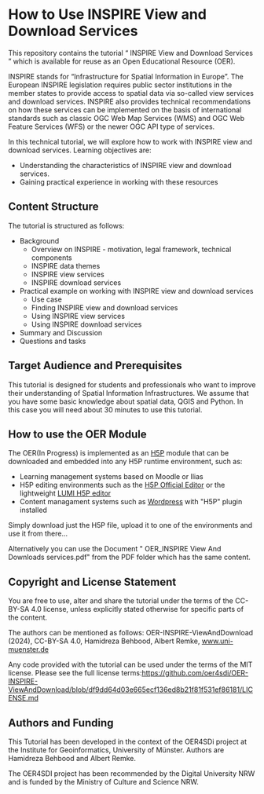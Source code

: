 # How to Use INSPIRE View and Download Services

This repository contains the tutorial “ INSPIRE View and Download Services ” which is available for reuse as an Open Educational Resource (OER). 

INSPIRE stands for “Infrastructure for Spatial Information in Europe”. The European INSPIRE legislation requires public sector institutions in the member states to provide access to spatial data via so-called view services and download services. INSPIRE also provides technical recommendations on how these services can be implemented on the basis of international standards such as classic OGC Web Map Services (WMS) and OGC Web Feature Services (WFS) or the newer OGC API type of services. 


In this technical tutorial, we will explore how to work with INSPIRE view and download services. Learning objectives are:

-	Understanding the characteristics of INSPIRE view and download services.
-   Gaining practical experience in working with these resources

## Content Structure

The tutorial is structured as follows: 

-	Background
    - Overview on INSPIRE - motivation, legal framework, technical components
    - INSPIRE data themes 
    - INSPIRE view services
    - INSPIRE download services
-	Practical example on working with INSPIRE view and download services
    - Use case
    - Finding INSPIRE view and download services
    - Using INSPIRE view services
    - Using INSPIRE download services
-	Summary and Discussion   
- Questions and tasks


## Target Audience and Prerequisites

This tutorial is designed for students and professionals who want to improve their understanding of Spatial Information Infrastructures. We assume that you have some basic knowledge about spatial data, QGIS and Python. In this case you will need about 30 minutes to use this tutorial.


## How to use the OER Module

The OER(In Progress) is implemented as an [H5P](https://h5p.org/) module that can be downloaded and embedded into any H5P runtime environment, such as:
- Learning management systems based on Moodle or Ilias
- H5P editing environments such as the [H5P Official Editor](https://h5p.org/) or the lightweight [LUMI H5P editor](https://lumi.education/)
- Content managament systems such as [Wordpress](https://wordpress.com/) with "H5P" plugin installed

Simply download just the H5P file, upload it to one of the environments and use it from there...

Alternatively you can use the Document " OER_INSPIRE View And Downloads services.pdf" from the PDF folder which has the same content.

## Copyright and License Statement

You are free to use, alter and share the tutorial under the terms of the CC-BY-SA 4.0 license, unless explicitly stated otherwise for specific parts of the content. 

The authors can be mentioned as follows: OER-INSPIRE-ViewAndDownload (2024), CC-BY-SA 4.0, Hamidreza Behbood, Albert Remke, www.uni-muenster.de

Any code provided with the tutorial can be used under the terms of the MIT license. Please see the full license terms:https://github.com/oer4sdi/OER-INSPIRE-ViewAndDownload/blob/df9dd64d03e665ecf136ed8b21f81f531ef86181/LICENSE.md

## Authors and Funding

This Tutorial has been developed in the context of the OER4SDi project at the Institute for Geoinformatics, University of Münster. Authors are Hamidreza Behbood and Albert Remke.

The OER4SDI project has been recommended by the Digital University NRW and is funded by the Ministry of Culture and Science NRW.
